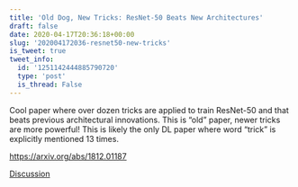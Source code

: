 ```yaml
---
title: 'Old Dog, New Tricks: ResNet-50 Beats New Architectures'
draft: false
date: 2020-04-17T20:36:18+00:00
slug: '202004172036-resnet50-new-tricks'
is_tweet: true
tweet_info:
  id: '1251142444885790720'
  type: 'post'
  is_thread: False
---
```




Cool paper where over dozen tricks are applied to train ResNet-50 and that beats previous architectural innovations. This is “old” paper, newer tricks are more powerful! This is likely the only DL paper where word “trick” is explicitly mentioned 13 times.

<https://arxiv.org/abs/1812.01187>

[Discussion](https://x.com/sytelus/status/1251142444885790720)
